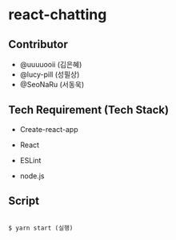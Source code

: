 # react-chatting

## Contributor

- @uuuuooii (김은혜)
- @lucy-pill (성필상)
- @SeoNaRu (서동욱)

## Tech Requirement (Tech Stack)

- Create-react-app

- React

- ESLint

- node.js

## Script

```

$ yarn start (실행)

```

​
